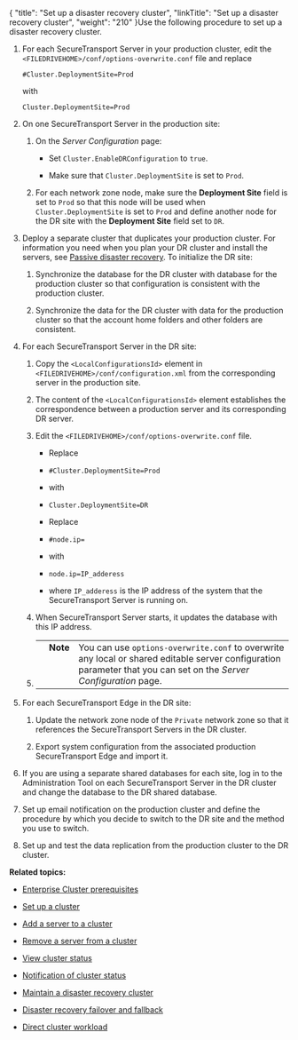 {
    "title": "Set up a disaster recovery cluster",
    "linkTitle": "Set up a disaster recovery cluster",
    "weight": "210"
}Use the following procedure to set up a disaster recovery cluster.

1.  For each SecureTransport Server in your production cluster, edit the `<FILEDRIVEHOME>/conf/options-overwrite.conf` file and replace   
    `#Cluster.DeploymentSite=Prod`
      
    with  
    `Cluster.DeploymentSite=Prod`
2.  On one SecureTransport Server in the production site:
    1.  On the *Server Configuration* page:
        -   Set `Cluster.EnableDRConfiguration` to `true`.
        -   Make sure that `Cluster.DeploymentSite` is set to `Prod`.
    2.  For each network zone node, make sure the **Deployment Site** field is set to `Prod` so that this node will be used when `Cluster.DeploymentSite` is set to `Prod` and define another node for the DR site with the **Deployment Site** field set to `DR`.
3.  Deploy a separate cluster that duplicates your production cluster. For information you need when you plan your DR cluster and install the servers, see [Passive disaster recovery](../../c_st_largeenterpriseclustermodel/c_st_passive_disaster_recovery). To initialize the DR site:
    1.  Synchronize the database for the DR cluster with database for the production cluster so that configuration is consistent with the production cluster.
    2.  Synchronize the data for the DR cluster with data for the production cluster so that the account home folders and other folders are consistent.
4.  For each SecureTransport Server in the DR site:
    1.  Copy the `<LocalConfigurationsId>` element in `<FILEDRIVEHOME>/conf/configuration.xml` from the corresponding server in the production site.

    2.  The content of the `<LocalConfigurationsId>` element establishes the correspondence between a production server and its corresponding DR server.

    3.  Edit the `<FILEDRIVEHOME>/conf/options-overwrite.conf` file.
        -   Replace
        -   `#Cluster.DeploymentSite=Prod`
        -   with
        -   `Cluster.DeploymentSite=DR`
        -   Replace
        -   `#node.ip=`
        -   with
        -   `node.ip=IP_adderess`
        -   where `IP_adderess` is the IP address of the system that the SecureTransport Server is running on.

    4.  When SecureTransport Server starts, it updates the database with this IP address.

    5.  <table cellpadding="0" cellspacing="0">   <col/>   <col/>   <col/>      <tr>         <td valign="top">         </td>         <td valign="top"><span><b>Note</b></span>         </td>         <td data-mc-autonum="&lt;b&gt;Note&lt;/b&gt;" valign="top">You can use <code>options-overwrite.conf</code> to overwrite any local or shared editable server configuration parameter that you can set on the <em>Server Configuration</em> page.         </td>      </tr></table>
5.  For each SecureTransport Edge in the DR site:
    1.  Update the network zone node of the `Private` network zone so that it references the SecureTransport Servers in the DR cluster.
    2.  Export system configuration from the associated production SecureTransport Edge and import it.
6.  If you are using a separate shared databases for each site, log in to the Administration Tool on each SecureTransport Server in the DR cluster and change the database to the DR shared database.
7.  Set up email notification on the production cluster and define the procedure by which you decide to switch to the DR site and the method you use to switch.
8.  Set up and test the data replication from the production cluster to the DR cluster.

**Related topics:**

-   [Enterprise Cluster prerequisites](../c_st_cluster_prerequisites)
-   [Set up a cluster](../t_st_setup_cluster)
-   [Add a server to a cluster](../t_st_add_server_to_cluster)
-   [Remove a server from a cluster](../t_st_remove_server_from_cluster)
-   [View cluster status](../t_st_view_cluster_status)
-   [Notification of cluster status](../t_st_notification_of_cluster_status)
-   [Maintain a disaster recovery cluster](../t_st_maintain_disaster_recovery_cluster)
-   [Disaster recovery failover and fallback](../t_st_dr_failover_fallback)
-   [Direct cluster workload](../t_st_direct_cluster_workload)
